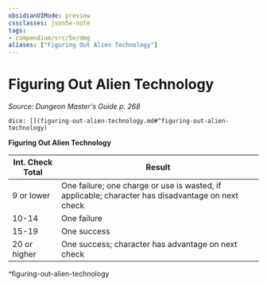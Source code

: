 ```yaml
---
obsidianUIMode: preview
cssclasses: json5e-note
tags:
- compendium/src/5e/dmg
aliases: ["Figuring Out Alien Technology"]
---
```

# Figuring Out Alien Technology
*Source: Dungeon Master's Guide p. 268* 

`dice: [](figuring-out-alien-technology.md#^figuring-out-alien-technology)`

**Figuring Out Alien Technology**

| Int. Check Total | Result |
|------------------|--------|
| 9 or lower | One failure; one charge or use is wasted, if applicable; character has disadvantage on next check |
| 10-14 | One failure |
| 15-19 | One success |
| 20 or higher | One success; character has advantage on next check |
^figuring-out-alien-technology